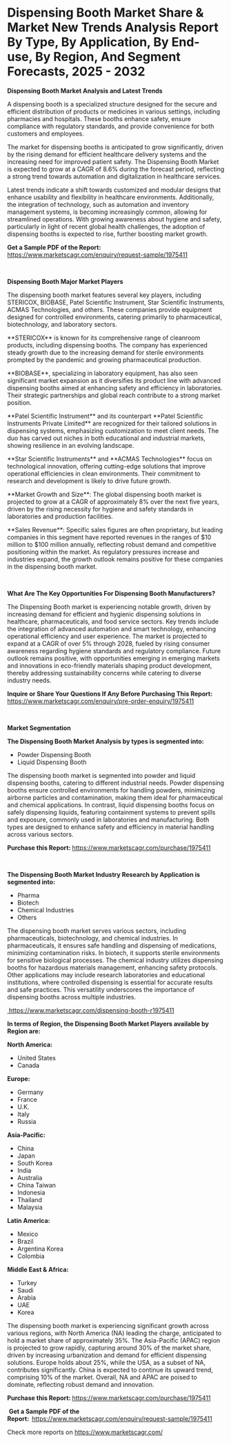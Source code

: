 <p><h1>Dispensing Booth Market Share & Market New Trends Analysis Report By Type, By Application, By End-use, By Region, And Segment Forecasts, 2025 - 2032</h1></p><p><strong>Dispensing Booth Market Analysis and Latest Trends</strong></p>
<p><p>A dispensing booth is a specialized structure designed for the secure and efficient distribution of products or medicines in various settings, including pharmacies and hospitals. These booths enhance safety, ensure compliance with regulatory standards, and provide convenience for both customers and employees.</p><p>The market for dispensing booths is anticipated to grow significantly, driven by the rising demand for efficient healthcare delivery systems and the increasing need for improved patient safety. The Dispensing Booth Market is expected to grow at a CAGR of 8.6% during the forecast period, reflecting a strong trend towards automation and digitalization in healthcare services. </p><p>Latest trends indicate a shift towards customized and modular designs that enhance usability and flexibility in healthcare environments. Additionally, the integration of technology, such as automation and inventory management systems, is becoming increasingly common, allowing for streamlined operations. With growing awareness about hygiene and safety, particularly in light of recent global health challenges, the adoption of dispensing booths is expected to rise, further boosting market growth.</p></p>
<p><strong>Get a Sample PDF of the Report:&nbsp;</strong> <a href="https://www.marketscagr.com/enquiry/request-sample/1975411?utm_campaign=2241&utm_medium=2&utm_source=Github&utm_content=ia&utm_term=20022025&utm_id=dispensing-booth">https://www.marketscagr.com/enquiry/request-sample/1975411</a></p>
<p>&nbsp;</p>
<p><strong>Dispensing Booth Major Market Players</strong></p>
<p><p>The dispensing booth market features several key players, including STERICOX, BIOBASE, Patel Scientific Instrument, Star Scientific Instruments, ACMAS Technologies, and others. These companies provide equipment designed for controlled environments, catering primarily to pharmaceutical, biotechnology, and laboratory sectors.</p><p>**STERICOX** is known for its comprehensive range of cleanroom products, including dispensing booths. The company has experienced steady growth due to the increasing demand for sterile environments prompted by the pandemic and growing pharmaceutical production. </p><p>**BIOBASE**, specializing in laboratory equipment, has also seen significant market expansion as it diversifies its product line with advanced dispensing booths aimed at enhancing safety and efficiency in laboratories. Their strategic partnerships and global reach contribute to a strong market position.</p><p>**Patel Scientific Instrument** and its counterpart **Patel Scientific Instruments Private Limited** are recognized for their tailored solutions in dispensing systems, emphasizing customization to meet client needs. The duo has carved out niches in both educational and industrial markets, showing resilience in an evolving landscape.</p><p>**Star Scientific Instruments** and **ACMAS Technologies** focus on technological innovation, offering cutting-edge solutions that improve operational efficiencies in clean environments. Their commitment to research and development is likely to drive future growth.</p><p>**Market Growth and Size**: The global dispensing booth market is projected to grow at a CAGR of approximately 8% over the next five years, driven by the rising necessity for hygiene and safety standards in laboratories and production facilities.</p><p>**Sales Revenue**: Specific sales figures are often proprietary, but leading companies in this segment have reported revenues in the ranges of $10 million to $100 million annually, reflecting robust demand and competitive positioning within the market. As regulatory pressures increase and industries expand, the growth outlook remains positive for these companies in the dispensing booth market.</p></p>
<p>&nbsp;</p>
<p><strong>What Are The Key Opportunities For Dispensing Booth Manufacturers?</strong></p>
<p><p>The Dispensing Booth market is experiencing notable growth, driven by increasing demand for efficient and hygienic dispensing solutions in healthcare, pharmaceuticals, and food service sectors. Key trends include the integration of advanced automation and smart technology, enhancing operational efficiency and user experience. The market is projected to expand at a CAGR of over 5% through 2028, fueled by rising consumer awareness regarding hygiene standards and regulatory compliance. Future outlook remains positive, with opportunities emerging in emerging markets and innovations in eco-friendly materials shaping product development, thereby addressing sustainability concerns while catering to diverse industry needs.</p></p>
<p><strong>Inquire or Share Your Questions If Any Before Purchasing This Report:</strong> <a href="https://www.marketscagr.com/enquiry/pre-order-enquiry/1975411?utm_campaign=2241&utm_medium=2&utm_source=Github&utm_content=ia&utm_term=20022025&utm_id=dispensing-booth">https://www.marketscagr.com/enquiry/pre-order-enquiry/1975411</a></p>
<p>&nbsp;</p>
<p><strong>Market Segmentation</strong></p>
<p><strong>The Dispensing Booth Market Analysis by types is segmented into:</strong></p>
<p><ul><li>Powder Dispensing Booth</li><li>Liquid Dispensing Booth</li></ul></p>
<p><p>The dispensing booth market is segmented into powder and liquid dispensing booths, catering to different industrial needs. Powder dispensing booths ensure controlled environments for handling powders, minimizing airborne particles and contamination, making them ideal for pharmaceutical and chemical applications. In contrast, liquid dispensing booths focus on safely dispensing liquids, featuring containment systems to prevent spills and exposure, commonly used in laboratories and manufacturing. Both types are designed to enhance safety and efficiency in material handling across various sectors.</p></p>
<p><strong>Purchase this Report:&nbsp;</strong><a href="https://www.marketscagr.com/purchase/1975411?utm_campaign=2241&utm_medium=2&utm_source=Github&utm_content=ia&utm_term=20022025&utm_id=dispensing-booth">https://www.marketscagr.com/purchase/1975411</a></p>
<p>&nbsp;</p>
<p><strong>The Dispensing Booth Market Industry Research by Application is segmented into:</strong></p>
<p><ul><li>Pharma</li><li>Biotech</li><li>Chemical Industries</li><li>Others</li></ul></p>
<p><p>The dispensing booth market serves various sectors, including pharmaceuticals, biotechnology, and chemical industries. In pharmaceuticals, it ensures safe handling and dispensing of medications, minimizing contamination risks. In biotech, it supports sterile environments for sensitive biological processes. The chemical industry utilizes dispensing booths for hazardous materials management, enhancing safety protocols. Other applications may include research laboratories and educational institutions, where controlled dispensing is essential for accurate results and safe practices. This versatility underscores the importance of dispensing booths across multiple industries.</p></p>
<p><a href="https://www.marketscagr.com/dispensing-booth-r1975411?utm_campaign=2241&utm_medium=2&utm_source=Github&utm_content=ia&utm_term=20022025&utm_id=dispensing-booth">&nbsp;https://www.marketscagr.com/dispensing-booth-r1975411</a></p>
<p><strong>In terms of Region, the Dispensing Booth Market Players available by Region are:</strong></p>
<p>
    <p> <strong> North America: </strong>
        <ul>
            <li>United States</li>
            <li>Canada</li>
        </ul>
        </p> 
    <p> <strong> Europe: </strong>
        <ul>
            <li>Germany</li>
            <li>France</li>
            <li>U.K.</li>
            <li>Italy</li>
            <li>Russia</li>
        </ul>
        </p> 
    <p> <strong> Asia-Pacific: </strong>
        <ul>
            <li>China</li>
            <li>Japan</li>
            <li>South Korea</li>
            <li>India</li>
            <li>Australia</li>
            <li>China Taiwan</li>
            <li>Indonesia</li>
            <li>Thailand</li>
            <li>Malaysia</li>
        </ul>
        </p> 
    <p> <strong> Latin America: </strong>
        <ul>
            <li>Mexico</li>
            <li>Brazil</li>
            <li>Argentina Korea</li>
            <li>Colombia</li>
        </ul>
        </p> 
    <p> <strong> Middle East & Africa: </strong>
        <ul>
            <li>Turkey</li>
            <li>Saudi</li>
            <li>Arabia</li>
            <li>UAE</li>
            <li>Korea</li>
        </ul>
    </p>
    </p>
<p><p>The dispensing booth market is experiencing significant growth across various regions, with North America (NA) leading the charge, anticipated to hold a market share of approximately 35%. The Asia-Pacific (APAC) region is projected to grow rapidly, capturing around 30% of the market share, driven by increasing urbanization and demand for efficient dispensing solutions. Europe holds about 25%, while the USA, as a subset of NA, contributes significantly. China is expected to continue its upward trend, comprising 10% of the market. Overall, NA and APAC are poised to dominate, reflecting robust demand and innovation.</p></p>
<p><strong>Purchase this Report: </strong><a href="https://www.marketscagr.com/purchase/1975411?utm_campaign=2241&utm_medium=2&utm_source=Github&utm_content=ia&utm_term=20022025&utm_id=dispensing-booth">https://www.marketscagr.com/purchase/1975411</a></p>
<p>&nbsp;<strong>Get a Sample PDF of the Report:&nbsp;&nbsp;</strong><a href="https://www.marketscagr.com/enquiry/request-sample/1975411?utm_campaign=2241&utm_medium=2&utm_source=Github&utm_content=ia&utm_term=20022025&utm_id=dispensing-booth">https://www.marketscagr.com/enquiry/request-sample/1975411</a></p>
<p><strong></strong></p>
<p>Check more reports on <a href="https://www.marketscagr.com/?utm_campaign=2241&utm_medium=2&utm_source=Github&utm_content=ia&utm_term=20022025&utm_id=dispensing-booth">https://www.marketscagr.com/</a></p>